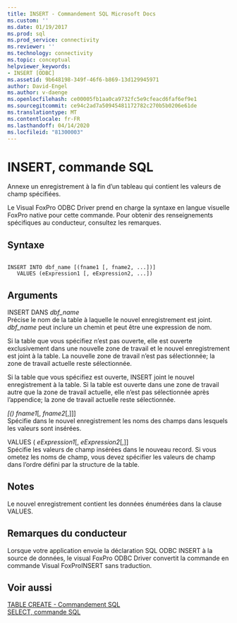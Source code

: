 ```yaml
---
title: INSERT - Commandement SQL Microsoft Docs
ms.custom: ''
ms.date: 01/19/2017
ms.prod: sql
ms.prod_service: connectivity
ms.reviewer: ''
ms.technology: connectivity
ms.topic: conceptual
helpviewer_keywords:
- INSERT [ODBC]
ms.assetid: 9b648198-349f-46f6-b869-13d129945971
author: David-Engel
ms.author: v-daenge
ms.openlocfilehash: ce00005fb1aa0ca9732fc5e9cfeacd6faf6ef9e1
ms.sourcegitcommit: ce94c2ad7a50945481172782c270b5b0206e61de
ms.translationtype: MT
ms.contentlocale: fr-FR
ms.lasthandoff: 04/14/2020
ms.locfileid: "81300003"
---
```

# <a name="insert---sql-command"></a>INSERT, commande SQL
Annexe un enregistrement à la fin d’un tableau qui contient les valeurs de champ spécifiées.  
  
 Le Visual FoxPro ODBC Driver prend en charge la syntaxe en langue visuelle FoxPro native pour cette commande. Pour obtenir des renseignements spécifiques au conducteur, consultez les remarques.  
  
## <a name="syntax"></a>Syntaxe  
  
```  
  
INSERT INTO dbf_name [(fname1 [, fname2, ...])]  
   VALUES (eExpression1 [, eExpression2, ...])  
```  
  
## <a name="arguments"></a>Arguments  
 INSERT DANS *dbf_name*  
 Précise le nom de la table à laquelle le nouvel enregistrement est joint. *dbf_name* peut inclure un chemin et peut être une expression de nom.  
  
 Si la table que vous spécifiez n’est pas ouverte, elle est ouverte exclusivement dans une nouvelle zone de travail et le nouvel enregistrement est joint à la table. La nouvelle zone de travail n’est pas sélectionnée; la zone de travail actuelle reste sélectionnée.  
  
 Si la table que vous spécifiez est ouverte, INSERT joint le nouvel enregistrement à la table. Si la table est ouverte dans une zone de travail autre que la zone de travail actuelle, elle n’est pas sélectionnée après l’appendice; la zone de travail actuelle reste sélectionnée.  
  
 *[() fname1*[, *fname2*[,]]]  
 Spécifie dans le nouvel enregistrement les noms des champs dans lesquels les valeurs sont insérées.  
  
 VALUES ( *eExpression1*[, *eExpression2*[,]]  
 Spécifie les valeurs de champ insérées dans le nouveau record. Si vous ometez les noms de champ, vous devez spécifier les valeurs de champ dans l’ordre défini par la structure de la table.  
  
## <a name="remarks"></a>Notes  
 Le nouvel enregistrement contient les données énumérées dans la clause VALUES.  
  
## <a name="driver-remarks"></a>Remarques du conducteur  
 Lorsque votre application envoie la déclaration SQL ODBC INSERT à la source de données, le visual FoxPro ODBC Driver convertit la commande en commande Visual FoxProINSERT sans traduction.  
  
## <a name="see-also"></a>Voir aussi  
 [TABLE CREATE - Commandement SQL](../../odbc/microsoft/create-table-sql-command.md)   
 [SELECT, commande SQL](../../odbc/microsoft/select-sql-command.md)

